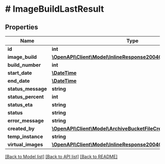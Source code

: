 # # ImageBuildLastResult

## Properties

Name | Type | Description | Notes
------------ | ------------- | ------------- | -------------
**id** | **int** |  | [optional]
**image_build** | [**\OpenAPI\Client\Model\InlineResponse20040AppDeployInstance**](InlineResponse20040AppDeployInstance.md) |  | [optional]
**build_number** | **int** |  | [optional]
**start_date** | [**\DateTime**](\DateTime.md) |  | [optional]
**end_date** | [**\DateTime**](\DateTime.md) |  | [optional]
**status_message** | **string** |  | [optional]
**status_percent** | **int** |  | [optional]
**status_eta** | **string** |  | [optional]
**status** | **string** |  | [optional]
**error_message** | **string** |  | [optional]
**created_by** | [**\OpenAPI\Client\Model\ArchiveBucketFileCreatedBy**](ArchiveBucketFileCreatedBy.md) |  | [optional]
**temp_instance** | **string** |  | [optional]
**virtual_images** | [**\OpenAPI\Client\Model\InlineResponse20040AppDeployInstance[]**](InlineResponse20040AppDeployInstance.md) |  | [optional]

[[Back to Model list]](../../README.md#models) [[Back to API list]](../../README.md#endpoints) [[Back to README]](../../README.md)
